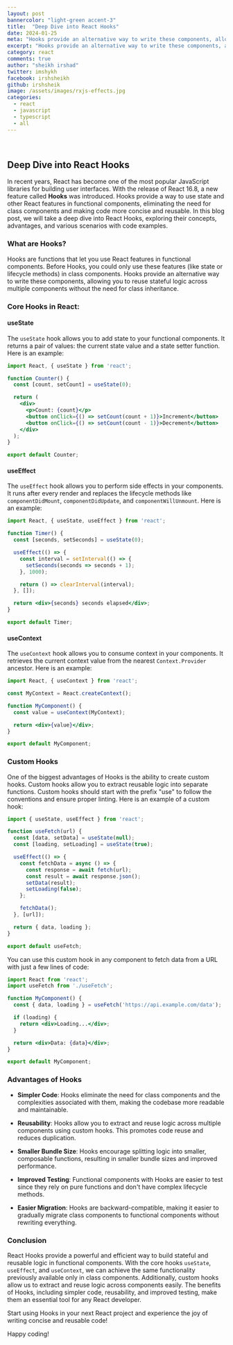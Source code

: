 ```yaml
---
layout: post
bannercolor: "light-green accent-3"
title:  "Deep Dive into React Hooks"
date: 2024-01-25
meta: "Hooks provide an alternative way to write these components, allowing you to reuse stateful logic across multiple components without the need for class inheritance.."
excerpt: "Hooks provide an alternative way to write these components, allowing you to reuse stateful logic across multiple components without the need for class inheritance.."
category: react
comments: true
author: "sheikh irshad"
twitter: imshykh    
facebook: irshsheikh
github: irshsheik
image: /assets/images/rxjs-effects.jpg
categories:
  - react
  - javascript
  - typescript
  - all
---
```


&nbsp;

## Deep Dive into React Hooks

In recent years, React has become one of the most popular JavaScript libraries for building user interfaces. With the release of React 16.8, a new feature called **Hooks** was introduced. Hooks provide a way to use state and other React features in functional components, eliminating the need for class components and making code more concise and reusable. In this blog post, we will take a deep dive into React Hooks, exploring their concepts, advantages, and various scenarios with code examples.

### What are Hooks?

Hooks are functions that let you use React features in functional components. Before Hooks, you could only use these features (like state or lifecycle methods) in class components. Hooks provide an alternative way to write these components, allowing you to reuse stateful logic across multiple components without the need for class inheritance.

### Core Hooks in React:

#### useState

The `useState` hook allows you to add state to your functional components. It returns a pair of values: the current state value and a state setter function. Here is an example:

```jsx
import React, { useState } from 'react';

function Counter() {
  const [count, setCount] = useState(0);

  return (
    <div>
      <p>Count: {count}</p>
      <button onClick={() => setCount(count + 1)}>Increment</button>
      <button onClick={() => setCount(count - 1)}>Decrement</button>
    </div>
  );
}

export default Counter;
```

#### useEffect

The `useEffect` hook allows you to perform side effects in your components. It runs after every render and replaces the lifecycle methods like `componentDidMount`, `componentDidUpdate`, and `componentWillUnmount`. Here is an example:

```jsx
import React, { useState, useEffect } from 'react';

function Timer() {
  const [seconds, setSeconds] = useState(0);

  useEffect(() => {
    const interval = setInterval(() => {
      setSeconds(seconds => seconds + 1);
    }, 1000);

    return () => clearInterval(interval);
  }, []);

  return <div>{seconds} seconds elapsed</div>;
}

export default Timer;
```

#### useContext

The `useContext` hook allows you to consume context in your components. It retrieves the current context value from the nearest `Context.Provider` ancestor. Here is an example:

```jsx
import React, { useContext } from 'react';

const MyContext = React.createContext();

function MyComponent() {
  const value = useContext(MyContext);

  return <div>{value}</div>;
}

export default MyComponent;
```

### Custom Hooks

One of the biggest advantages of Hooks is the ability to create custom hooks. Custom hooks allow you to extract reusable logic into separate functions. Custom hooks should start with the prefix "use" to follow the conventions and ensure proper linting. Here is an example of a custom hook:

```jsx
import { useState, useEffect } from 'react';

function useFetch(url) {
  const [data, setData] = useState(null);
  const [loading, setLoading] = useState(true);

  useEffect(() => {
    const fetchData = async () => {
      const response = await fetch(url);
      const result = await response.json();
      setData(result);
      setLoading(false);
    };

    fetchData();
  }, [url]);

  return { data, loading };
}

export default useFetch;
```

You can use this custom hook in any component to fetch data from a URL with just a few lines of code:

```jsx
import React from 'react';
import useFetch from './useFetch';

function MyComponent() {
  const { data, loading } = useFetch('https://api.example.com/data');

  if (loading) {
    return <div>Loading...</div>;
  }

  return <div>Data: {data}</div>;
}

export default MyComponent;
```

### Advantages of Hooks

- **Simpler Code**: Hooks eliminate the need for class components and the complexities associated with them, making the codebase more readable and maintainable.

- **Reusability**: Hooks allow you to extract and reuse logic across multiple components using custom hooks. This promotes code reuse and reduces duplication.

- **Smaller Bundle Size**: Hooks encourage splitting logic into smaller, composable functions, resulting in smaller bundle sizes and improved performance.

- **Improved Testing**: Functional components with Hooks are easier to test since they rely on pure functions and don't have complex lifecycle methods.

- **Easier Migration**: Hooks are backward-compatible, making it easier to gradually migrate class components to functional components without rewriting everything.

### Conclusion

React Hooks provide a powerful and efficient way to build stateful and reusable logic in functional components. With the core hooks `useState`, `useEffect`, and `useContext`, we can achieve the same functionality previously available only in class components. Additionally, custom hooks allow us to extract and reuse logic across components easily. The benefits of Hooks, including simpler code, reusability, and improved testing, make them an essential tool for any React developer.

Start using Hooks in your next React project and experience the joy of writing concise and reusable code!

Happy coding!
